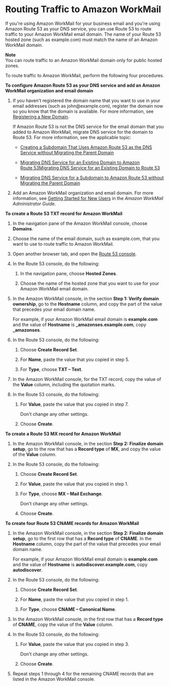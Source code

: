 # Routing Traffic to Amazon WorkMail<a name="routing-to-workmail"></a>

If you're using Amazon WorkMail for your business email and you're using Amazon Route 53 as your DNS service, you can use Route 53 to route traffic to your Amazon WorkMail email domain\. The name of your Route 53 hosted zone \(such as example\.com\) must match the name of an Amazon WorkMail domain\.

**Note**  
You can route traffic to an Amazon WorkMail domain only for public hosted zones\.

To route traffic to Amazon WorkMail, perform the following four procedures\.

**To configure Amazon Route 53 as your DNS service and add an Amazon WorkMail organization and email domain**

1. If you haven't registered the domain name that you want to use in your email addresses \(such as john@example\.com\), register the domain now so you know that the domain is available\. For more information, see [Registering a New Domain](domain-register.md)\. 

   If Amazon Route 53 is not the DNS service for the email domain that you added to Amazon WorkMail, migrate DNS service for the domain to Route 53\. For more information, see the applicable topic:

   + [Creating a Subdomain That Uses Amazon Route 53 as the DNS Service without Migrating the Parent Domain](CreatingNewSubdomain.md)

   + [Migrating DNS Service for an Existing Domain to Amazon Route 53Migrating DNS Service for an Existing Domain to Route 53](MigratingDNS.md)

   + [Migrating DNS Service for a Subdomain to Amazon Route 53 without Migrating the Parent Domain](MigratingSubdomain.md)

1. Add an Amazon WorkMail organization and email domain\. For more information, see [Getting Started for New Users](http://docs.aws.amazon.com/workmail/latest/adminguide/getting_started_new_user.html) in the *Amazon WorkMail Administrator Guide*\.

**To create a Route 53 TXT record for Amazon WorkMail**

1. In the navigation pane of the Amazon WorkMail console, choose **Domains**\.

1. Choose the name of the email domain, such as example\.com, that you want to use to route traffic to Amazon WorkMail\.

1. Open another browser tab, and open the [Route 53 console](https://console.aws.amazon.com/route53/home)\.

1. In the Route 53 console, do the following:

   1. In the navigation pane, choose **Hosted Zones**\.

   1. Choose the name of the hosted zone that you want to use for your Amazon WorkMail email domain\.

1. In the Amazon WorkMail console, in the section **Step 1: Verify domain ownership**, go to the **Hostname** column, and copy the part of the value that precedes your email domain name\. 

   For example, if your Amazon WorkMail email domain is **example\.com** and the value of **Hostname** is **\_amazonses\.example\.com**, copy **\_amazonses**\.

1. In the Route 53 console, do the following:

   1. Choose **Create Record Set**\.

   1. For **Name**, paste the value that you copied in step 5\.

   1. For **Type**, choose **TXT – Text**\.

1. In the Amazon WorkMail console, for the TXT record, copy the value of the **Value** column, including the quotation marks\.

1. In the Route 53 console, do the following:

   1. For **Value**, paste the value that you copied in step 7\.

      Don't change any other settings\.

   1. Choose **Create**\.

**To create a Route 53 MX record for Amazon WorkMail**

1. In the Amazon WorkMail console, in the section **Step 2: Finalize domain setup**, go to the row that has a **Record type** of **MX**, and copy the value of the **Value** column\.

1. In the Route 53 console, do the following:

   1. Choose **Create Record Set**\.

   1. For **Value**, paste the value that you copied in step 1\.

   1. For **Type**, choose **MX – Mail Exchange**\.

      Don't change any other settings\.

   1. Choose **Create**\.

**To create four Route 53 CNAME records for Amazon WorkMail**

1. In the Amazon WorkMail console, in the section **Step 2: Finalize domain setup**, go to the first row that has a **Record type** of **CNAME**\. In the **Hostname** column, copy the part of the value that precedes your email domain name\.

   For example, if your Amazon WorkMail email domain is **example\.com** and the value of **Hostname** is **autodiscover\.example\.com**, copy **autodiscover**\.

1. In the Route 53 console, do the following:

   1. Choose **Create Record Set**\.

   1. For **Name**, paste the value that you copied in step 1\.

   1. For **Type**, choose **CNAME – Canonical Name**\.

1. In the Amazon WorkMail console, in the first row that has a **Record type** of **CNAME**, copy the value of the **Value** column\.

1. In the Route 53 console, do the following:

   1. For **Value**, paste the value that you copied in step 3\.

      Don't change any other settings\.

   1. Choose **Create**\.

1. Repeat steps 1 through 4 for the remaining CNAME records that are listed in the Amazon WorkMail console\.